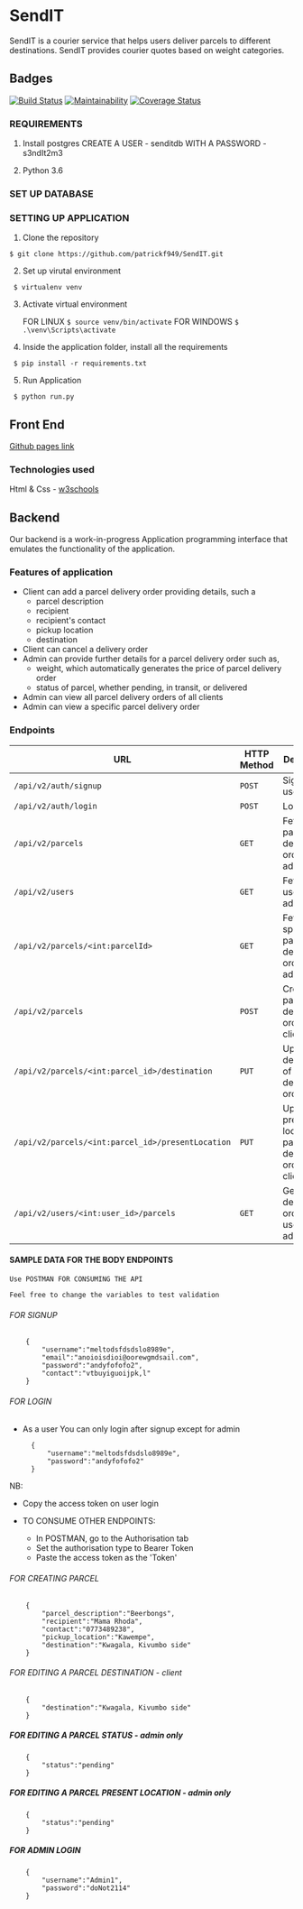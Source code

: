 # SendIT

SendIT is a courier service that helps users deliver parcels to different destinations. SendIT provides courier quotes based on weight categories.

## Badges

[![Build Status](https://travis-ci.org/patrickf949/SendIT.svg?branch=develop)](https://travis-ci.org/patrickf949/SendIT)
[![Maintainability](https://api.codeclimate.com/v1/badges/f0cc2da5a5ff305119d5/maintainability)](https://codeclimate.com/github/patrickf949/SendIT/maintainability)
[![Coverage Status](https://coveralls.io/repos/github/patrickf949/SendIT/badge.svg?branch=develop)](https://coveralls.io/github/patrickf949/SendIT?branch=develop)

### REQUIREMENTS 

1. Install postgres
    CREATE A USER - senditdb WITH A PASSWORD - s3ndIt2m3

2. Python 3.6

### SET UP DATABASE

### SETTING UP APPLICATION

1. Clone the repository

` $ git clone https://github.com/patrickf949/SendIT.git `

2. Set up virutal environment

` $ virtualenv venv`

3. Activate virtual environment

    FOR LINUX
` $ source venv/bin/activate `
    FOR WINDOWS
` $ .\venv\Scripts\activate `

4. Inside the application folder, install all the requirements

` $ pip install -r requirements.txt`

5. Run Application

` $ python run.py`


## Front End

[Github pages link](https://patrickf949.github.io/SendIT/Application/ui/)

### Technologies used

Html & Css - [w3schools](https://www.w3schools.com/)

## Backend

Our backend is a work-in-progress Application programming interface that emulates the functionality of the application.

### Features of application

* Client can add a parcel delivery order providing details, such a
  * parcel description
  * recipient
  * recipient's contact
  * pickup location
  * destination
* Client can cancel a delivery order
* Admin can provide further details for a parcel delivery order such as,
  * weight, which automatically generates the price of parcel delivery order
  * status of parcel, whether pending, in transit, or delivered
* Admin can view all parcel delivery orders of all clients
* Admin can view a specific parcel delivery order

### Endpoints

| URL  | HTTP Method | Description|
|--------------|-------------|------------|
| `/api/v2/auth/signup` |`POST`| Sign up user |
| `/api/v2/auth/login` | `POST`| Login user |
| `/api/v2/parcels`    | `GET` | Fetch all parcel delivery orders-admin |
| `/api/v2/users` | `GET` | Fetch all users-admin |
| `/api/v2/parcels/<int:parcelId>` | `GET` |  Fetch a specific parcel delivery order-admin |
| `/api/v2/parcels`|`POST`| Create a parcel delivery order - client |
| `/api/v2/parcels/<int:parcel_id>/destination`|`PUT`| Update destination of parcel delivery order-client |
| `/api/v2/parcels/<int:parcel_id>/presentLocation`|`PUT`| Update present location of parcel delivery order-client/admin |
| `/api/v2/users/<int:user_id>/parcels`|`GET`| Get parcel delivery orders by user - admin|

#### SAMPLE DATA FOR THE BODY ENDPOINTS

    Use POSTMAN FOR CONSUMING THE API

    Feel free to change the variables to test validation

###### FOR SIGNUP

        {
            "username":"meltodsfdsdslo8989e",
            "email":"anoioisdioi@oorewgmdsail.com",
            "password":"andyfofofo2",
            "contact":"vtbuyiguoijpk,l"
        } 


###### FOR LOGIN 

* As a user You can only login after signup except for admin

   
        {
            "username":"meltodsfdsdslo8989e",
            "password":"andyfofofo2"
        }
    
NB:

*   Copy the access token on user login 

*   TO CONSUME OTHER ENDPOINTS:

    *   In POSTMAN, go to the Authorisation tab
    *   Set the authorisation type to Bearer Token
    *   Paste the access token as the 'Token'

###### FOR CREATING PARCEL

        {
            "parcel_description":"Beerbongs",
            "recipient":"Mama Rhoda",
            "contact":"0773489238",
            "pickup_location":"Kawempe",
            "destination":"Kwagala, Kivumbo side"
        }
    

###### FOR EDITING A PARCEL DESTINATION - client

   
        {
            "destination":"Kwagala, Kivumbo side"
        }
   

##### FOR EDITING A PARCEL STATUS - admin only

    
        {
            "status":"pending"
        }
    

##### FOR EDITING A PARCEL PRESENT LOCATION - admin only

    
        {
            "status":"pending"
        }
    

##### FOR ADMIN LOGIN

    
        {
            "username":"Admin1",
            "password":"doNot2114"
        }
    
